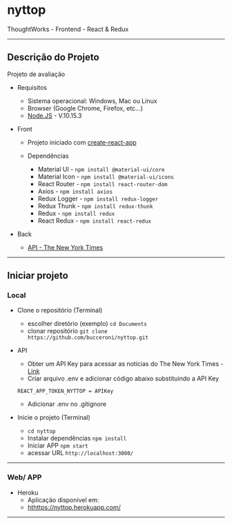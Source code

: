 # nyttop
ThoughtWorks - Frontend - React & Redux

<hr>

## Descrição do Projeto
Projeto de avaliação

- Requisitos

  - Sistema operacional: Windows, Mac ou Linux
  - Browser (Google Chrome, Firefox, etc...)
  - [Node.JS](https://nodejs.org/en/) - V.10.15.3

- Front

  - Projeto iniciado com [create-react-app](https://github.com/facebook/create-react-app)

  - Dependências
    - Material UI - `npm install @material-ui/core`
    - Material Icon - `npm install @material-ui/icons`
    - React Router - `npm install react-router-dom`
    - Axios - `npm install axios`
    - Redux Logger - `npm install redux-logger`
    - Redux Thunk - `npm install redux-thunk`
    - Redux - `npm install redux`
    - React Redux - `npm install react-redux`

- Back

  - [API - The New York Times](http://developer.nytimes.com/) 

<hr >

## Iniciar projeto

### Local

- Clone o repositório (Terminal)

  - escolher diretório (exemplo) `cd Documents`
  - clonar repositório `git clone https://github.com/bucceroni/nyttop.git`

- API

  - Obter um API Key para acessar as notícias do The New York Times - [Link](https://developer.nytimes.com/get-started)
  - Criar arquivo .env e adicionar código abaixo substituindo a API Key
  ```
  REACT_APP_TOKEN_NYTTOP = APIKey
  ```
  - Adicionar .env no .gitignore

- Inicie o projeto (Terminal)
  - `cd nyttop`
  - Instalar dependências `npm install`
  - Iniciar APP `npm start`
  - acessar URL `http://localhost:3000/`

<hr>

### Web/ APP

- Heroku
  - Aplicação disponível em:
  - [hthttps://nyttop.herokuapp.com/](https://nyttop.herokuapp.com/)

<hr>
